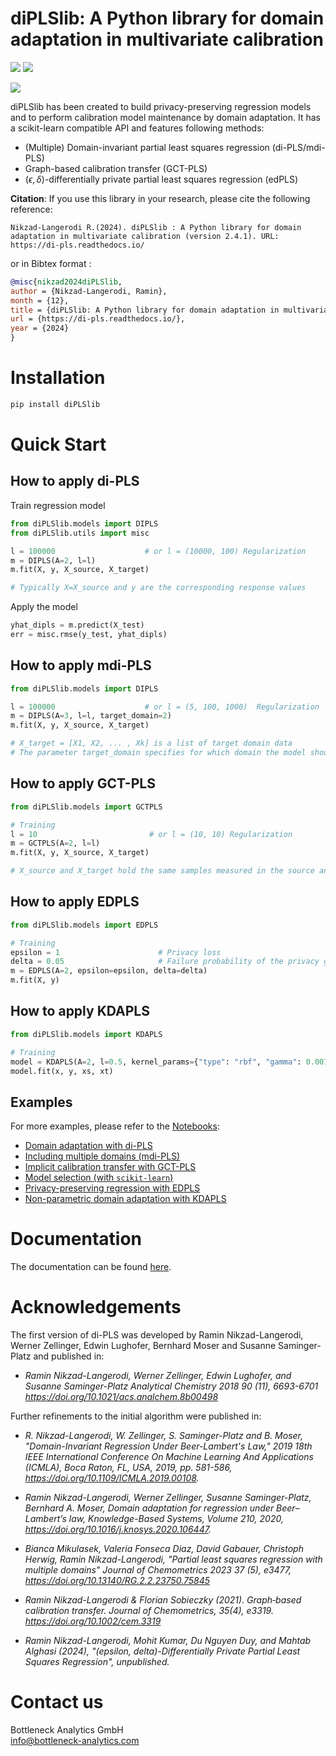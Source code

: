 # diPLSlib: A Python library for domain adaptation in multivariate calibration

![](https://img.shields.io/badge/python-3.13-blue.svg)
![](https://static.pepy.tech/badge/diplslib)

![](https://user-images.githubusercontent.com/77445667/104728864-d5fede80-5737-11eb-8aad-59f9901a0cf4.png)

diPLSlib has been created to build privacy-preserving regression models and to perform calibration model maintenance by domain adaptation. It has a scikit-learn compatible API and features following methods:

- (Multiple) Domain-invariant partial least squares regression (di-PLS/mdi-PLS)
- Graph-based calibration transfer (GCT-PLS)
- $(\epsilon, \delta)$-differentially private partial least squares regression (edPLS)

**Citation**: If you use this library in your research, please cite the following reference:

```
Nikzad-Langerodi R.(2024). diPLSlib : A Python library for domain adaptation in multivariate calibration (version 2.4.1). URL: https://di-pls.readthedocs.io/
```
or in Bibtex format :
```bibtex
@misc{nikzad2024diPLSlib,
author = {Nikzad-Langerodi, Ramin},
month = {12},
title = {diPLSlib: A Python library for domain adaptation in multivariate calibration},
url = {https://di-pls.readthedocs.io/},
year = {2024}
}
```

# Installation
```bash
pip install diPLSlib
```

# Quick Start
## How to apply di-PLS
Train regression model
```python
from diPLSlib.models import DIPLS
from diPLSlib.utils import misc

l = 100000                    # or l = (10000, 100) Regularization
m = DIPLS(A=2, l=l)
m.fit(X, y, X_source, X_target)

# Typically X=X_source and y are the corresponding response values
```
Apply the model 
```python
yhat_dipls = m.predict(X_test)
err = misc.rmse(y_test, yhat_dipls)
```

## How to apply mdi-PLS
```python
from diPLSlib.models import DIPLS

l = 100000                    # or l = (5, 100, 1000)  Regularization
m = DIPLS(A=3, l=l, target_domain=2)
m.fit(X, y, X_source, X_target)

# X_target = [X1, X2, ... , Xk] is a list of target domain data
# The parameter target_domain specifies for which domain the model should be trained (here X2).
```

## How to apply GCT-PLS
```python
from diPLSlib.models import GCTPLS

# Training
l = 10                         # or l = (10, 10) Regularization
m = GCTPLS(A=2, l=l)
m.fit(X, y, X_source, X_target)

# X_source and X_target hold the same samples measured in the source and target domain, respectively.
```

## How to apply EDPLS
```python
from diPLSlib.models import EDPLS

# Training
epsilon = 1                      # Privacy loss
delta = 0.05                     # Failure probability of the privacy guarantee
m = EDPLS(A=2, epsilon=epsilon, delta=delta)
m.fit(X, y)
```

## How to apply KDAPLS
```python
from diPLSlib.models import KDAPLS

# Training
model = KDAPLS(A=2, l=0.5, kernel_params={"type": "rbf", "gamma": 0.001})
model.fit(x, y, xs, xt)
```

## Examples
For more examples, please refer to the [Notebooks](notebooks):

- [Domain adaptation with di-PLS](https://github.com/B-Analytics/diPLSlib/blob/main/notebooks/demo_diPLS.ipynb)
- [Including multiple domains (mdi-PLS)](https://github.com/B-Analytics/diPLSlib/blob/main/notebooks/demo_mdiPLS.ipynb)
- [Implicit calibration transfer with GCT-PLS](https://github.com/B-Analytics/diPLSlib/blob/main/notebooks/demo_gctPLS.ipynb)
- [Model selection (with `scikit-learn`)](https://github.com/B-Analytics/diPLSlib/blob/main/notebooks/demo_ModelSelection.ipynb)
- [Privacy-preserving regression with EDPLS](https://github.com/B-Analytics/diPLSlib/blob/main/notebooks/demo_edPLS.ipynb)
- [Non-parametric domain adaptation with KDAPLS](https://github.com/B-Analytics/diPLSlib/blob/main/notebooks/demo_daPLS.ipynb)

# Documentation
The documentation can be found [here](https://di-pls.readthedocs.io/en/latest/diPLSlib.html).

# Acknowledgements
The first version of di-PLS was developed by Ramin Nikzad-Langerodi, Werner Zellinger, Edwin Lughofer, Bernhard Moser and Susanne Saminger-Platz
and published in:

- *Ramin Nikzad-Langerodi, Werner Zellinger, Edwin Lughofer, and Susanne Saminger-Platz
Analytical Chemistry 2018 90 (11), 6693-6701 https://doi.org/10.1021/acs.analchem.8b00498*

Further refinements to the initial algorithm were published in: 

- *R. Nikzad-Langerodi, W. Zellinger, S. Saminger-Platz and B. Moser, "Domain-Invariant Regression Under Beer-Lambert's Law," 2019 18th IEEE International Conference On Machine Learning And Applications (ICMLA), Boca Raton, FL, USA, 2019, pp. 581-586, https://doi.org/10.1109/ICMLA.2019.00108.*

- *Ramin Nikzad-Langerodi, Werner Zellinger, Susanne Saminger-Platz, Bernhard A. Moser,
Domain adaptation for regression under Beer–Lambert’s law,
Knowledge-Based Systems, Volume 210, 2020, https://doi.org/10.1016/j.knosys.2020.106447.*

- *Bianca Mikulasek, Valeria Fonseca Diaz, David Gabauer, Christoph Herwig, Ramin Nikzad-Langerodi,
"Partial least squares regression with multiple domains" Journal of Chemometrics 2023 37 (5), e3477, https://doi.org/10.13140/RG.2.2.23750.75845*

- *Ramin Nikzad-Langerodi & Florian Sobieczky (2021). Graph‐based calibration transfer. Journal of Chemometrics, 35(4), e3319. https://doi.org/10.1002/cem.3319*

- *Ramin Nikzad-Langerodi,  Mohit Kumar, Du Nguyen Duy, and Mahtab Alghasi (2024), "(epsilon, delta)-Differentially Private Partial Least Squares Regression", unpublished.*

# Contact us
Bottleneck Analytics GmbH  
info@bottleneck-analytics.com

